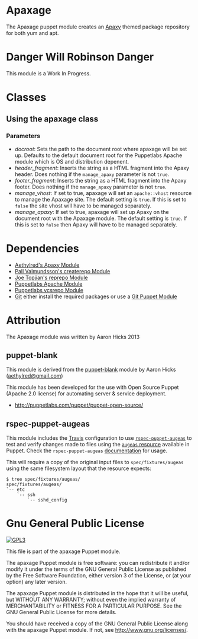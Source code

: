 # Apaxage

The Apaxage puppet module creates an [Apaxy](http://adamwhitcroft.com/apaxy/) themed package repository for both yum and apt.

# Danger Will Robinson Danger

This module is a Work In Progress.

# Classes

## Using the apaxage class

### Parameters

* *docroot*: Sets the path to the document root where apaxage will be set up. Defaults to the default document root for the Puppetlabs Apache module which is OS and distribution depenent.
* *header_fragment*: Inserts the string as a HTML fragment into the Apaxy header. Does nothing if the `manage_apaxy` parameter is not `true`.
* *footer_fragment*: Inserts the string as a HTML fragment into the Apaxy footer. Does nothing if the `manage_apaxy` parameter is not `true`.
* *manage_vhost*: If set to true, apaxage will set an `apache::vhost` resource to manage the Apaxage site. The default setting is `true`. If this is set to `false` the site vhost will have to be managed separately.
* *manage_apaxy*: If set to true, apaxage will set up Apaxy on the document root with the Apaxage module. The default setting is `true`. If this is set to `false` then Apaxy will have to be managed separately.

# Dependencies

* [Aethylred's Apaxy Module](https://github.com/Aethylred/puppet-apaxy)
* [Pall Valmundsson's createrepo Module](https://github.com/pall-valmundsson/puppet-createrepo)
* [Joe Topjian's reprepo Module](https://github.com/jtopjian/puppet-reprepro)
* [Puppetlabs Apache Module](https://github.com/puppetlabs/puppetlabs-apache)
* [Puppetlabs vcsrepo Module](https://github.com/puppetlabs/puppetlabs-vcsrepo)
* [Git](http://git-scm.com/) either install the required packages or use a [Git Puppet Module](https://github.com/nesi/puppet-git) 

# Attribution

The Apaxage module was written by Aaron Hicks 2013

## puppet-blank

This module is derived from the [puppet-blank](https://github.com/Aethylred/puppet-blank) module by Aaron Hicks (aethylred@gmail.com)

This module has been developed for the use with Open Source Puppet (Apache 2.0 license) for automating server & service deployment.

* http://puppetlabs.com/puppet/puppet-open-source/

## rspec-puppet-augeas

This module includes the [Travis](https://travis-ci.org) configuration to use [`rspec-puppet-augeas`](https://github.com/domcleal/rspec-puppet-augeas) to test and verify changes made to files using the [`augeas` resource](http://docs.puppetlabs.com/references/latest/type.html#augeas) available in Puppet. Check the `rspec-puppet-augeas` [documentation](https://github.com/domcleal/rspec-puppet-augeas/blob/master/README.md) for usage.

This will require a copy of the original input files to `spec/fixtures/augeas` using the same filesystem layout that the resource expects:

    $ tree spec/fixtures/augeas/
    spec/fixtures/augeas/
    `-- etc
        `-- ssh
            `-- sshd_config

# Gnu General Public License

[![GPL3](http://www.gnu.org/graphics/gplv3-127x51.png)](http://www.gnu.org/licenses)

This file is part of the apaxage Puppet module.

The apaxage Puppet module is free software: you can redistribute it and/or modify it under the terms of the GNU General Public License as published by the Free Software Foundation, either version 3 of the License, or (at your option) any later version.

The apaxage Puppet module is distributed in the hope that it will be useful, but WITHOUT ANY WARRANTY; without even the implied warranty of MERCHANTABILITY or FITNESS FOR A PARTICULAR PURPOSE.  See the GNU General Public License for more details.

You should have received a copy of the GNU General Public License along with the apaxage Puppet module.  If not, see <http://www.gnu.org/licenses/>.
